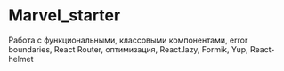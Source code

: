 # Marvel_starter

Работа с функциональными, клаcсовыми компонентами, error boundaries, React Router, оптимизация, React.lazy, Formik, Yup, React-helmet